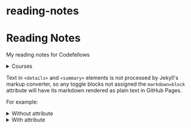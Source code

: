 # reading-notes

# Reading Notes

My reading notes for Codefellows

<details markdown="block"><summary>Courses</summary>

## [Code 102 - Intro to Software Development](/102/102.md)

## [Code 201 - Foundations of Software Development](/201/201.md)

## [Code 301 - Intermediate Software Development](/301/301.md)

## [Code 401 - Advanced Software Development](/401/401.md)

</details>

Text in `<details>` and `<summary>` elements is not processed by Jekyll's markup converter, so any toggle blocks not assigned the `markdown=block` attribute will have its markdown rendered as plain text in GitHub Pages.

For example:

<details><summary>Without attribute</summary>

# Heading One
  
1. Ordered list item
2. Ordered list item
    * UL item
    * UL item

### Code Block
  
```js
function logSomething(something) {
console.log('Something', something);
}
```

</details>

<details markdown="block"><summary>With attribute</summary>

# Heading One
  
1. Ordered list item
2. Ordered list item
    * UL item
    * UL item

### Code Block
  
```js
function logSomething(something) {
console.log('Something', something);
}
```

</details>














<!-- https://cfosprof.github.io/reading-notes

<!-- ## <details><summary>[Code 102 - Intro to Software Development](https://facebook.com)</summary>
* [link1](instagram.com)
* [link2](instagram.com/hobowithanapple)
</details> -->
<!-- 
<details>
    <summary><h2>Code 201 - Foundations of Software Development</h2></summary>
    * [link1](instagram.com)
    * [link2](instagram.com/hobowithanapple)
</details> -->

<!-- ## <details><summary>[Code 301 - Intermediate Software Development](/)</summary>
* [link1](instagram.com)
* [link2](instagram.com/hobowithanapple)
</details>

<details><summary>[Code 401 - Advanced Software Development](/)</summary></details>
 * [link1](/)
 * [link2](/)

 -->

<!-- <details><summary>Click me</summary><p>

  ### Heading
  1. Foo
  2. Bar
     * Baz
     * Qux

  ### Some Code
  ```js
  function logSomething(something) {
    console.log('Something', something);
  }
  ```

</p></details>

&nbsp;<details><summary>Click me</summary><p>

  ### Heading
  1. Foo
  2. Bar
     * Baz
     * Qux

  ### Some Code
  ```js
  function logSomething(something) {
    console.log('Something', something);
  }
  ```

</p></details>

&nbsp;<details><summary>Click me</summary><p>

  ### Heading
  1. Foo
  2. Bar
     * Baz
     * Qux

  ### Some Code
  ```js
  function logSomething(something) {
    console.log('Something', something);
  }
  ```

</p></details>

{::options parse_block_html="true" /}

<details>
<summary>Click me</summary>

  <h1>Heading</h1>
  1. Foo
  2. Bar
     * Baz
     * Qux

  ### Some Code
  ```js
  function logSomething(something) {
    console.log('Something', something);
  }
  ```

</details>

{::options parse_block_html="false" /}

<details><summary>Click me</summary>

  ### Heading
  1. Foo
  2. Bar
     * Baz
     * Qux

</details>

{::options parse_block_html="true" /}

<details>
<summary>Click me</summary>

  ### Heading
  1. Foo
  2. Bar
     * Baz
     * Qux

  ### Some Code
  ```js
  function logSomething(something) {
    console.log('Something', something);
  }
  ```

</details>

{::options parse_block_html="false" /} -->




<!-- 
<details><summary>Click me</summary>

  <h1>Heading</h1>
  
  1. Foo
  2. Bar
     * Baz
     * Qux

  ### Some Code
  
  ```js
  function logSomething(something) {
    console.log('Something', something);
  }
  ```

</details>

<details>&nbsp;<summary>Click me</summary>&nbsp;
  
  ## Heading
  
  1. Foo
  2. Bar
     * Baz
     * Qux

  ### Some Code
  
  ```js
  function logSomething(something) {
    console.log('Something', something);
  }
  ```

</details>


<details><summary>Click me</summary>&nbsp;
  
## Heading
  
1. Foo
2. Bar
    * Baz
    * Qux

### Some Code

```js
function logSomething(something) {
console.log('Something', something);
}
```

</details>


<details><summary>Click me</summary>&nbsp;

{::options parse_block_html="true" /}

## Heading
  
1. Foo
2. Bar
    * Baz
    * Qux

### Some Code

```js
function logSomething(something) {
console.log('Something', something);
}
```

</details>



<details><summary>Click me

</summary>&nbsp;

{::options parse_block_html="true" /}

## Heading
  
1. Foo
2. Bar
    * Baz
    * Qux

### Some Code

```js
function logSomething(something) {
console.log('Something', something);
}
```

</details> -->
<!-- 
<details markdown="0"><summary>Click me</summary>

  # Heading
  
  1. Foo
  2. Bar
     * Baz
     * Qux

  ### Some Code
  
  ```js
  function logSomething(something) {
    console.log('Something', something);
  }
  ```

</details>


<details markdown="1"><summary>Click me</summary>

  # Heading
  
  1. Foo
  2. Bar
     * Baz
     * Qux

  ### Some Code
  
  ```js
  function logSomething(something) {
    console.log('Something', something);
  }
  ```

</details>

<details markdown="span"><summary>Click me</summary>

# Heading

1. Foo
2. Bar
    * Baz
    * Qux

### Some Code

```js
function logSomething(something) {
console.log('Something', something);
}
```

</details>
 -->
